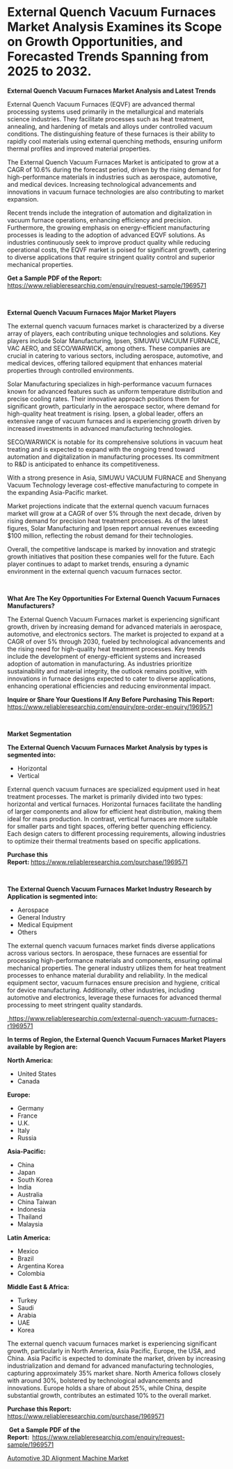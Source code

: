 <p><h1>External Quench Vacuum Furnaces Market Analysis Examines its Scope on Growth Opportunities, and Forecasted Trends Spanning from 2025 to 2032.</h1></p><p><strong>External Quench Vacuum Furnaces Market Analysis and Latest Trends</strong></p>
<p><p>External Quench Vacuum Furnaces (EQVF) are advanced thermal processing systems used primarily in the metallurgical and materials science industries. They facilitate processes such as heat treatment, annealing, and hardening of metals and alloys under controlled vacuum conditions. The distinguishing feature of these furnaces is their ability to rapidly cool materials using external quenching methods, ensuring uniform thermal profiles and improved material properties.</p><p>The External Quench Vacuum Furnaces Market is anticipated to grow at a CAGR of 10.6% during the forecast period, driven by the rising demand for high-performance materials in industries such as aerospace, automotive, and medical devices. Increasing technological advancements and innovations in vacuum furnace technologies are also contributing to market expansion. </p><p>Recent trends include the integration of automation and digitalization in vacuum furnace operations, enhancing efficiency and precision. Furthermore, the growing emphasis on energy-efficient manufacturing processes is leading to the adoption of advanced EQVF solutions. As industries continuously seek to improve product quality while reducing operational costs, the EQVF market is poised for significant growth, catering to diverse applications that require stringent quality control and superior mechanical properties.</p></p>
<p><strong>Get a Sample PDF of the Report:&nbsp;</strong> <a href="https://www.reliableresearchiq.com/enquiry/request-sample/1969571?utm_campaign=2583&utm_medium=2&utm_source=Github&utm_content=ia&utm_term=02032025&utm_id=external-quench-vacuum-furnaces">https://www.reliableresearchiq.com/enquiry/request-sample/1969571</a></p>
<p>&nbsp;</p>
<p><strong>External Quench Vacuum Furnaces Major Market Players</strong></p>
<p><p>The external quench vacuum furnaces market is characterized by a diverse array of players, each contributing unique technologies and solutions. Key players include Solar Manufacturing, Ipsen, SIMUWU VACUUM FURNACE, VAC AERO, and SECO/WARWICK, among others. These companies are crucial in catering to various sectors, including aerospace, automotive, and medical devices, offering tailored equipment that enhances material properties through controlled environments.</p><p>Solar Manufacturing specializes in high-performance vacuum furnaces known for advanced features such as uniform temperature distribution and precise cooling rates. Their innovative approach positions them for significant growth, particularly in the aerospace sector, where demand for high-quality heat treatment is rising. Ipsen, a global leader, offers an extensive range of vacuum furnaces and is experiencing growth driven by increased investments in advanced manufacturing technologies.</p><p>SECO/WARWICK is notable for its comprehensive solutions in vacuum heat treating and is expected to expand with the ongoing trend toward automation and digitalization in manufacturing processes. Its commitment to R&D is anticipated to enhance its competitiveness.</p><p>With a strong presence in Asia, SIMUWU VACUUM FURNACE and Shenyang Vacuum Technology leverage cost-effective manufacturing to compete in the expanding Asia-Pacific market.</p><p>Market projections indicate that the external quench vacuum furnaces market will grow at a CAGR of over 5% through the next decade, driven by rising demand for precision heat treatment processes. As of the latest figures, Solar Manufacturing and Ipsen report annual revenues exceeding $100 million, reflecting the robust demand for their technologies.</p><p>Overall, the competitive landscape is marked by innovation and strategic growth initiatives that position these companies well for the future. Each player continues to adapt to market trends, ensuring a dynamic environment in the external quench vacuum furnaces sector.</p></p>
<p>&nbsp;</p>
<p><strong>What Are The Key Opportunities For External Quench Vacuum Furnaces Manufacturers?</strong></p>
<p><p>The External Quench Vacuum Furnaces market is experiencing significant growth, driven by increasing demand for advanced materials in aerospace, automotive, and electronics sectors. The market is projected to expand at a CAGR of over 5% through 2030, fueled by technological advancements and the rising need for high-quality heat treatment processes. Key trends include the development of energy-efficient systems and increased adoption of automation in manufacturing. As industries prioritize sustainability and material integrity, the outlook remains positive, with innovations in furnace designs expected to cater to diverse applications, enhancing operational efficiencies and reducing environmental impact.</p></p>
<p><strong>Inquire or Share Your Questions If Any Before Purchasing This Report:</strong> <a href="https://www.reliableresearchiq.com/enquiry/pre-order-enquiry/1969571?utm_campaign=2583&utm_medium=2&utm_source=Github&utm_content=ia&utm_term=02032025&utm_id=external-quench-vacuum-furnaces">https://www.reliableresearchiq.com/enquiry/pre-order-enquiry/1969571</a></p>
<p>&nbsp;</p>
<p><strong>Market Segmentation</strong></p>
<p><strong>The External Quench Vacuum Furnaces Market Analysis by types is segmented into:</strong></p>
<p><ul><li>Horizontal</li><li>Vertical</li></ul></p>
<p><p>External quench vacuum furnaces are specialized equipment used in heat treatment processes. The market is primarily divided into two types: horizontal and vertical furnaces. Horizontal furnaces facilitate the handling of larger components and allow for efficient heat distribution, making them ideal for mass production. In contrast, vertical furnaces are more suitable for smaller parts and tight spaces, offering better quenching efficiency. Each design caters to different processing requirements, allowing industries to optimize their thermal treatments based on specific applications.</p></p>
<p><strong>Purchase this Report:&nbsp;</strong><a href="https://www.reliableresearchiq.com/purchase/1969571?utm_campaign=2583&utm_medium=2&utm_source=Github&utm_content=ia&utm_term=02032025&utm_id=external-quench-vacuum-furnaces">https://www.reliableresearchiq.com/purchase/1969571</a></p>
<p>&nbsp;</p>
<p><strong>The External Quench Vacuum Furnaces Market Industry Research by Application is segmented into:</strong></p>
<p><ul><li>Aerospace</li><li>General Industry</li><li>Medical Equipment</li><li>Others</li></ul></p>
<p><p>The external quench vacuum furnaces market finds diverse applications across various sectors. In aerospace, these furnaces are essential for processing high-performance materials and components, ensuring optimal mechanical properties. The general industry utilizes them for heat treatment processes to enhance material durability and reliability. In the medical equipment sector, vacuum furnaces ensure precision and hygiene, critical for device manufacturing. Additionally, other industries, including automotive and electronics, leverage these furnaces for advanced thermal processing to meet stringent quality standards.</p></p>
<p><a href="https://www.reliableresearchiq.com/external-quench-vacuum-furnaces-r1969571?utm_campaign=2583&utm_medium=2&utm_source=Github&utm_content=ia&utm_term=02032025&utm_id=external-quench-vacuum-furnaces">&nbsp;https://www.reliableresearchiq.com/external-quench-vacuum-furnaces-r1969571</a></p>
<p><strong>In terms of Region, the External Quench Vacuum Furnaces Market Players available by Region are:</strong></p>
<p>
    <p> <strong> North America: </strong>
        <ul>
            <li>United States</li>
            <li>Canada</li>
        </ul>
        </p> 
    <p> <strong> Europe: </strong>
        <ul>
            <li>Germany</li>
            <li>France</li>
            <li>U.K.</li>
            <li>Italy</li>
            <li>Russia</li>
        </ul>
        </p> 
    <p> <strong> Asia-Pacific: </strong>
        <ul>
            <li>China</li>
            <li>Japan</li>
            <li>South Korea</li>
            <li>India</li>
            <li>Australia</li>
            <li>China Taiwan</li>
            <li>Indonesia</li>
            <li>Thailand</li>
            <li>Malaysia</li>
        </ul>
        </p> 
    <p> <strong> Latin America: </strong>
        <ul>
            <li>Mexico</li>
            <li>Brazil</li>
            <li>Argentina Korea</li>
            <li>Colombia</li>
        </ul>
        </p> 
    <p> <strong> Middle East & Africa: </strong>
        <ul>
            <li>Turkey</li>
            <li>Saudi</li>
            <li>Arabia</li>
            <li>UAE</li>
            <li>Korea</li>
        </ul>
    </p>
    </p>
<p><p>The external quench vacuum furnaces market is experiencing significant growth, particularly in North America, Asia Pacific, Europe, the USA, and China. Asia Pacific is expected to dominate the market, driven by increasing industrialization and demand for advanced manufacturing technologies, capturing approximately 35% market share. North America follows closely with around 30%, bolstered by technological advancements and innovations. Europe holds a share of about 25%, while China, despite substantial growth, contributes an estimated 10% to the overall market.</p></p>
<p><strong>Purchase this Report: </strong><a href="https://www.reliableresearchiq.com/purchase/1969571?utm_campaign=2583&utm_medium=2&utm_source=Github&utm_content=ia&utm_term=02032025&utm_id=external-quench-vacuum-furnaces">https://www.reliableresearchiq.com/purchase/1969571</a></p>
<p>&nbsp;<strong>Get a Sample PDF of the Report:&nbsp;&nbsp;</strong><a href="https://www.reliableresearchiq.com/enquiry/request-sample/1969571?utm_campaign=2583&utm_medium=2&utm_source=Github&utm_content=ia&utm_term=02032025&utm_id=external-quench-vacuum-furnaces">https://www.reliableresearchiq.com/enquiry/request-sample/1969571</a></p>
<p><strong></strong></p>
<p><p><a href="https://github.com/danikabiele541/Market-Research-Report-List-1/blob/main/automotive-3d-alignment-machine-market.md?utm_campaign=2583&utm_medium=2&utm_source=Github&utm_content=ia&utm_term=02032025&utm_id=external-quench-vacuum-furnaces">Automotive 3D Alignment Machine Market</a></p></p>